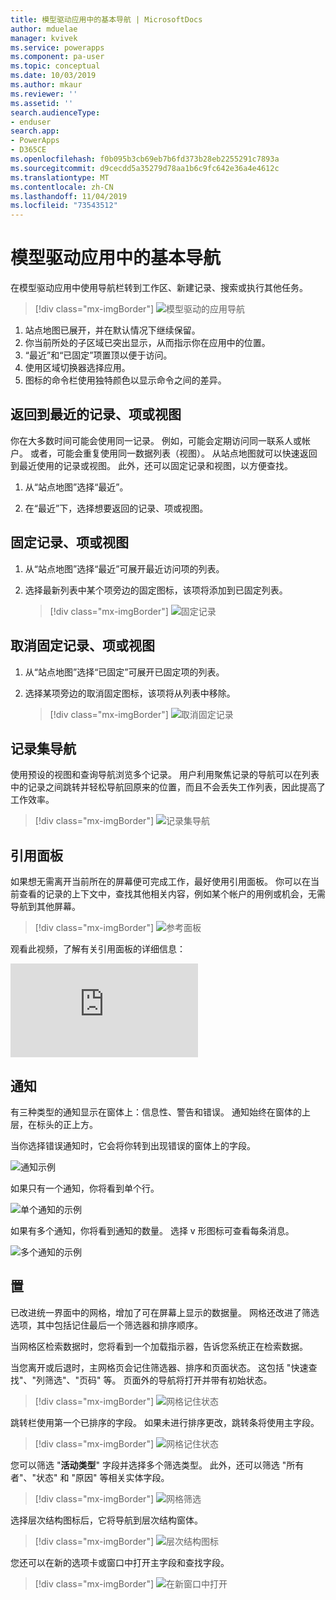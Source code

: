 ```yaml
---
title: 模型驱动应用中的基本导航 | MicrosoftDocs
author: mduelae
manager: kvivek
ms.service: powerapps
ms.component: pa-user
ms.topic: conceptual
ms.date: 10/03/2019
ms.author: mkaur
ms.reviewer: ''
ms.assetid: ''
search.audienceType:
- enduser
search.app:
- PowerApps
- D365CE
ms.openlocfilehash: f0b095b3cb69eb7b6fd373b28eb2255291c7893a
ms.sourcegitcommit: d9cecdd5a35279d78aa1b6c9fc642e36a4e4612c
ms.translationtype: MT
ms.contentlocale: zh-CN
ms.lasthandoff: 11/04/2019
ms.locfileid: "73543512"
---
```

#  <a name="basic-navigation-in-a-model-driven-app"></a>模型驱动应用中的基本导航 

在模型驱动应用中使用导航栏转到工作区、新建记录、搜索或执行其他任务。

> [!div class="mx-imgBorder"]
> ![模型驱动的应用导航](media/nav.png "模型驱动的应用导航")

1. 站点地图已展开，并在默认情况下继续保留。
2. 你当前所处的子区域已突出显示，从而指示你在应用中的位置。
3. “最近”和“已固定”项置顶以便于访问。 
4. 使用区域切换器选择应用。
5. 图标的命令栏使用独特颜色以显示命令之间的差异。
  
## <a name="get-back-to-recent-records-items-or-view"></a>返回到最近的记录、项或视图
你在大多数时间可能会使用同一记录。 例如，可能会定期访问同一联系人或帐户。 或者，可能会重复使用同一数据列表（视图）。 从站点地图就可以快速返回到最近使用的记录或视图。 此外，还可以固定记录和视图，以方便查找。 
  
1. 从“站点地图”选择“最近”。
  
2. 在“最近”下，选择想要返回的记录、项或视图。 

## <a name="pin-records-items-or-view"></a>固定记录、项或视图

1. 从“站点地图”选择“最近”可展开最近访问项的列表。
2. 选择最新列表中某个项旁边的固定图标，该项将添加到已固定列表。

   > [!div class="mx-imgBorder"]
   > ![固定记录](media/pinnedrecords.png "固定记录")

## <a name="unpin-records-items-or-view"></a>取消固定记录、项或视图

1. 从“站点地图”选择“已固定”可展开已固定项的列表。
2. 选择某项旁边的取消固定图标，该项将从列表中移除。  

   > [!div class="mx-imgBorder"]
   > ![取消固定记录](media/unpinnedrecords.png "取消固定记录")

## <a name="record-set-navigation"></a>记录集导航 
使用预设的视图和查询导航浏览多个记录。 用户利用聚焦记录的导航可以在列表中的记录之间跳转并轻松导航回原来的位置，而且不会丢失工作列表，因此提高了工作效率。

> [!div class="mx-imgBorder"]
> ![记录集导航](media/recordset.png "记录集导航")

## <a name="reference-panel"></a>引用面板
如果想无需离开当前所在的屏幕便可完成工作，最好使用引用面板。 你可以在当前查看的记录的上下文中，查找其他相关内容，例如某个帐户的用例或机会，无需导航到其他屏幕。

> [!div class="mx-imgBorder"]
> ![参考面板](media/reference-panel.png "引用面板")

 观看此视频，了解有关引用面板的详细信息：

<div class="embeddedvideo"><iframe src="https://www.microsoft.com/videoplayer/embed/d8224c3f-6e20-4b8e-9d0d-b0f5602c7708" frameborder="0" allowfullscreen=""></iframe></div>

## <a name="notifications"></a>通知 

有三种类型的通知显示在窗体上：信息性、警告和错误。 通知始终在窗体的上层，在标头的正上方。

当你选择错误通知时，它会将你转到出现错误的窗体上的字段。

![通知示例](media/notifications.png "通知示例")

如果只有一个通知，你将看到单个行。

![单个通知的示例](media/single_notification.png "单个通知的示例")

如果有多个通知，你将看到通知的数量。 选择 v 形图标可查看每条消息。

![多个通知的示例](media/multiple_notification.png "多个通知的示例")

## <a name="grids"></a>置

已改进统一界面中的网格，增加了可在屏幕上显示的数据量。 网格还改进了筛选选项，其中包括记住最后一个筛选器和排序顺序。 

当网格区检索数据时，您将看到一个加载指示器，告诉您系统正在检索数据。

当您离开或后退时，主网格页会记住筛选器、排序和页面状态。 这包括 "快速查找"、"列筛选"、"页码" 等。 页面外的导航将打开并带有初始状态。


   > [!div class="mx-imgBorder"]
   > ![网格记住状态](media/grid-remember-state-on-back-navigate.gif "网格记住状态")


跳转栏使用第一个已排序的字段。 如果未进行排序更改，跳转条将使用主字段。 

   > [!div class="mx-imgBorder"]
   > ![网格记住状态](media/jumpbar-filter-on-sorted-column.gif "网格记住状态")
   

您可以筛选 "**活动类型**" 字段并选择多个筛选类型。 此外，还可以筛选 "所有者"、"状态" 和 "原因" 等相关实体字段。

   > [!div class="mx-imgBorder"]
   > ![网格筛选](media/grid-activity-type-column-filter.gif "网格筛选")
   
选择层次结构图标后，它将导航到层次结构窗体。

   > [!div class="mx-imgBorder"]
   > ![层次结构图标](media/grid-row-hierarchy-icon.png "层次结构图标")
   
您还可以在新的选项卡或窗口中打开主字段和查找字段。

   > [!div class="mx-imgBorder"]
   > ![在新窗口中打开](media/newtab.png "[在新窗口中打开")


